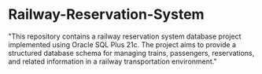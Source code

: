 # Railway-Reservation-System
"This repository contains a railway reservation system database project implemented using Oracle SQL Plus 21c. The project aims to provide a structured database schema for managing trains, passengers, reservations, and related information in a railway transportation environment."

